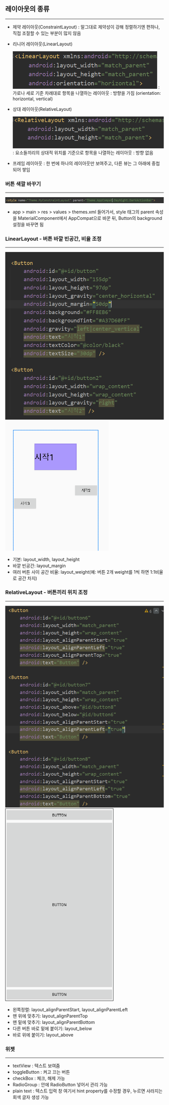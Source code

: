 ## 레이아웃의 종류
-------------
 - 제약 레이아웃(ConstraintLayout)
   : 말그대로 제약성이 강해 정렬하기엔 편하나, 직접 조절할 수 있는 부분이 많지 않음
   
 - 리니어 레이아웃(LinearLayout)
   
   ![img.png](img.png)
   : 가로나 세로 기준 차례대로 항목을 나열하는 레이아웃
   : 방향을 가짐 (orientation: horizontal, vertical)
   
 - 상대 레이아웃(RelativeLayout)
   
   ![img_1.png](img_1.png)
   : 요소들끼리의 상대적 위치를 기준으로 항목을 나열하는 레이아웃
   : 방향 없음
   
 - 프레임 레이아웃
   : 한 번에 하나의 레이아웃만 보여주고, 다른 뷰는 그 아래에 중첩되어 쌓임

### 버튼 색깔 바꾸기
-----------
   ![img_2.png](img_2.png)
 - app > main > res > values > themes.xml 들어가서, 
   style 태그의 parent 속성을 MaterialComponent에서 AppCompat으로 바꾼 뒤,
   Button의 background 설정을 바꾸면 됨
   
### LinearLayout - 버튼 바깥 빈공간, 비율 조정
-------------
![img_3.png](img_3.png)![img_4.png](img_4.png)
 - 기본: layout_width, layout_height
 - 바깥 빈공간: layout_margin
 - 여러 버튼 사이 공간 비율: layout_weight(예: 버튼 2개 weight를 1씩 하면 1:1비율로 공간 차지)

### RelativeLayout - 버튼끼리 위치 조정
-----------
 ![img_5.png](img_5.png)![img_6.png](img_6.png)
 - 왼쪽정렬: layout_alignParentStart, layout_alignParentLeft
 - 맨 위에 맞추기: layout_alignParentTop
 - 맨 밑에 맞추기: layout_alignParentBottom
 - 다른 버튼 바로 밑에 붙이기: layout_below
 - 바로 위에 붙이기: layout_above

### 위젯
----------
 - textView : 텍스트 보여줌
 - toggleButton : 켜고 끄는 버튼
 - checkBox : 체크, 해제 가능
 - RadioGroup : 안에 RadioButton 넣어서 관리 가능
 - plain text : 텍스트 입력 창
   여기서 hint property를 수정할 경우, 누르면 사라지는 회색 글자 생성 가능